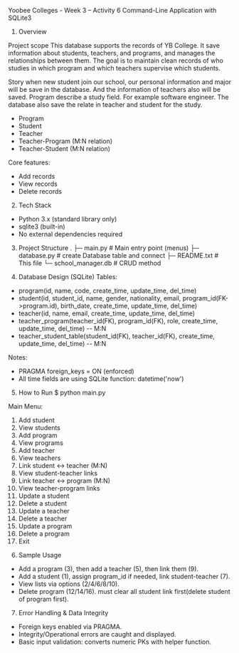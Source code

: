 Yoobee Colleges - Week 3 – Activity 6
Command-Line Application with SQLite3


1. Overview

Project scope
This database supports the records of YB College. 
It save information about students, teachers, and programs, 
and manages the relationships between them. 
The goal is to maintain clean records of who studies in which program 
and which teachers supervise which students.

Story
when new student join our school, 
our personal information and major will be save in the database. 
And the information of teachers also will be saved. Program describe a study field. 
For example software engineer. 
The database also save the relate in teacher and student for the study.

- Program
- Student
- Teacher
- Teacher-Program (M:N relation)
- Teacher-Student (M:N relation)

Core features:
- Add records
- View records
- Delete records

2. Tech Stack
- Python 3.x (standard library only)
- sqlite3 (built-in)
- No external dependencies required

3. Project Structure
.
├─ main.py                # Main entry point (menus)
├─ database.py           # create Database table and connect
├─ README.txt            # This file
└─ school_manager.db     # CRUD method

4. Database Design (SQLite)
Tables:
- program(id, name, code, create_time, update_time, del_time)
- student(id, student_id, name, gender, nationality, email, program_id(FK->program.id), birth_date, create_time, update_time, del_time)
- teacher(id, name, email, create_time, update_time, del_time)
- teacher_program(teacher_id(FK), program_id(FK), role, create_time, update_time, del_time)   -- M:N
- teacher_student_table(student_id(FK), teacher_id(FK), create_time, update_time, del_time)    -- M:N

Notes:
- PRAGMA foreign_keys = ON (enforced)
- All time fields are using SQLite function: datetime('now')

5. How to Run
$ python main.py

Main Menu:
 1) Add student
 2) View students
 3) Add program
 4) View programs
 5) Add teacher
 6) View teachers
 7) Link student <-> teacher (M:N)
 8) View student-teacher links
 9) Link teacher <-> program (M:N)
10) View teacher-program links
11) Update a student
12) Delete a student
13) Update a teacher
14) Delete a teacher
15) Update a program
16) Delete a program
17) Exit

6. Sample Usage
- Add a program (3), then add a teacher (5), then link them (9).
- Add a student (1), assign program_id if needed, link student-teacher (7).
- View lists via options (2/4/6/8/10).
- Delete program (12/14/16). must clear all student link first(delete student of program first).

7. Error Handling & Data Integrity
- Foreign keys enabled via PRAGMA.
- Integrity/Operational errors are caught and displayed.
- Basic input validation: converts numeric PKs with helper function.


